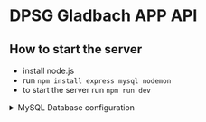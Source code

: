 # DPSG Gladbach APP API

## How to start the server
- install node.js
- run ```npm install express mysql nodemon```
- to start the server run ```npm run dev```

<details>
<summary>MySQL Database configuration</summary>
  
  
-- phpMyAdmin SQL Dump
-- version 5.0.4deb2
-- https://www.phpmyadmin.net/
--
-- Host: localhost:3306
-- Erstellungszeit: 23. Mai 2022 um 20:29
-- Server-Version: 10.5.15-MariaDB-0+deb11u1
-- PHP-Version: 7.4.28

SET SQL_MODE = "NO_AUTO_VALUE_ON_ZERO";
START TRANSACTION;
SET time_zone = "+00:00";

--
-- Datenbank: `Appdb`
--
CREATE DATABASE IF NOT EXISTS `Appdb` DEFAULT CHARACTER SET utf8mb4 COLLATE utf8mb4_general_ci;
USE `Appdb`;

-- --------------------------------------------------------

--
-- Tabellenstruktur für Tabelle `Items`
--

DROP TABLE IF EXISTS `Items`;
CREATE TABLE IF NOT EXISTS `Items` (
  `id` int(11) NOT NULL AUTO_INCREMENT,
  `name` varchar(255) NOT NULL,
  `price` float NOT NULL,
  `enabled` tinyint(1) NOT NULL DEFAULT 1,
  PRIMARY KEY (`id`)
) ENGINE=InnoDB DEFAULT CHARSET=utf8mb4;

-- --------------------------------------------------------

--
-- Tabellenstruktur für Tabelle `Purchases`
--

DROP TABLE IF EXISTS `Purchases`;
CREATE TABLE IF NOT EXISTS `Purchases` (
  `id` int(11) NOT NULL AUTO_INCREMENT,
  `userid` varchar(255) NOT NULL,
  `itemid` int(11) NOT NULL,
  `quantity` int(11) NOT NULL,
  `price` float NOT NULL,
  `timestamp` timestamp NOT NULL DEFAULT current_timestamp(),
  PRIMARY KEY (`id`)
) ENGINE=InnoDB DEFAULT CHARSET=utf8mb4;

-- --------------------------------------------------------

--
-- Tabellenstruktur für Tabelle `Users`
--

DROP TABLE IF EXISTS `Users`;
CREATE TABLE IF NOT EXISTS `Users` (
  `id` varchar(255) NOT NULL,
  `email` varchar(255) NOT NULL,
  `password` varchar(255) NOT NULL,
  `registered` datetime NOT NULL DEFAULT current_timestamp(),
  `last_login` datetime DEFAULT NULL,
  `name` varchar(255) NOT NULL,
  `nickname` int(255) DEFAULT NULL,
  `balance` float NOT NULL DEFAULT 0,
  PRIMARY KEY (`id`)
) ENGINE=InnoDB DEFAULT CHARSET=utf8mb4;
COMMIT;
  
</details>
